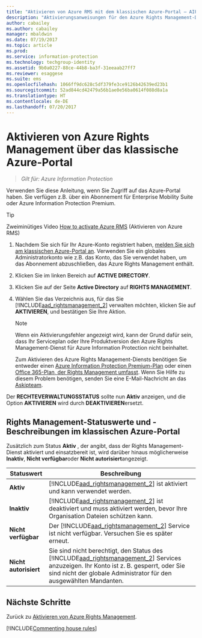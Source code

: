 ```yaml
---
title: "Aktivieren von Azure RMS mit dem klassischen Azure-Portal – AIP"
description: "Aktivierungsanweisungen für den Azure Rights Management-Dienst, wenn Sie auf das Azure-Portal zugreifen können. Sie verfügen z.B. über ein Abonnement für Enterprise Mobility Suite oder Azure Information Protection Premium."
author: cabailey
ms.author: cabailey
manager: mbaldwin
ms.date: 07/19/2017
ms.topic: article
ms.prod: 
ms.service: information-protection
ms.technology: techgroup-identity
ms.assetid: 9b0a0227-88ce-44b8-ba3f-31eeaab27ff7
ms.reviewer: esaggese
ms.suite: ems
ms.openlocfilehash: 1066ff9dc628c5df379fe3ce9126b42639ed23b1
ms.sourcegitcommit: 52ad844cd42479a56b1ae0e56ba0614f088d8a1a
ms.translationtype: HT
ms.contentlocale: de-DE
ms.lasthandoff: 07/20/2017
---
```

# <a name="how-to-activate-azure-rights-management-from-the-azure-classic-portal"></a>Aktivieren von Azure Rights Management über das klassische Azure-Portal

>*Gilt für: Azure Information Protection*


Verwenden Sie diese Anleitung, wenn Sie Zugriff auf das Azure-Portal haben. Sie verfügen z.B. über ein Abonnement für Enterprise Mobility Suite oder Azure Information Protection Premium.

> [!TIP]
> Zweiminütiges Video [How to activate Azure RMS](https://channel9.msdn.com/series/pit-stop-enterprise-mobility-suite/activate-azure-rms) (Aktivieren von Azure RMS)

1.  Nachdem Sie sich für Ihr Azure-Konto registriert haben, [melden Sie sich am klassischen Azure-Portal an](http://go.microsoft.com/fwlink/p/?LinkID=275081). Verwenden Sie ein globales Administratorkonto wie z.B. das Konto, das Sie verwendet haben, um das Abonnement abzuschließen, das Azure Rights Management enthält.

2.  Klicken Sie im linken Bereich auf **ACTIVE DIRECTORY**.

3.  Klicken Sie auf der Seite **Active Directory** auf **RIGHTS MANAGEMENT**.

4.  Wählen Sie das Verzeichnis aus, für das Sie [!INCLUDE[aad_rightsmanagement_2](../includes/aad_rightsmanagement_2_md.md)] verwalten möchten, klicken Sie auf **AKTIVIEREN**, und bestätigen Sie Ihre Aktion.

    > [!NOTE]
    >Wenn ein Aktivierungsfehler angezeigt wird, kann der Grund dafür sein, dass Ihr Serviceplan oder Ihre Produktversion den Azure Rights Management-Dienst für Azure Information Protection nicht beinhaltet.
    >
    >Zum Aktivieren des Azure Rights Management-Diensts benötigen Sie entweder einen [Azure Information Protection Premium-Plan](https://www.microsoft.com/cloud-platform/azure-information-protection-pricing) oder einen [Office 365-Plan, der Rights Management umfasst](http://download.microsoft.com/download/E/C/F/ECF42E71-4EC0-48FF-AA00-577AC14D5B5C/Azure_Information_Protection_licensing_datasheet_EN-US.pdf). Wenn Sie Hilfe zu diesem Problem benötigen, senden Sie eine E-Mail-Nachricht an das [Askipteam](mailto:askipteam@microsoft.com?subject=I%20cannot%20activate%20RMS).


Der **RECHTEVERWALTUNGSSTATUS** sollte nun **Aktiv** anzeigen, und die Option **AKTIVIEREN** wird durch **DEAKTIVIEREN**ersetzt.

## <a name="rights-management-status-values-and-descriptions-in-the-azure-classic-portal"></a>Rights Management-Statuswerte und -Beschreibungen im klassischen Azure-Portal
Zusätzlich zum Status **Aktiv** , der angibt, dass der Rights Management-Dienst aktiviert und einsatzbereit ist, wird darüber hinaus möglicherweise **Inaktiv**, **Nicht verfügbar**oder **Nicht autorisiert**angezeigt.

|Statuswert|Beschreibung|
|----------------|---------------|
|**Aktiv**|[!INCLUDE[aad_rightsmanagement_2](../includes/aad_rightsmanagement_2_md.md)] ist aktiviert und kann verwendet werden.|
|**Inaktiv**|[!INCLUDE[aad_rightsmanagement_2](../includes/aad_rightsmanagement_2_md.md)] ist deaktiviert und muss aktiviert werden, bevor Ihre Organisation Dateien schützen kann.|
|**Nicht verfügbar**|Der [!INCLUDE[aad_rightsmanagement_2](../includes/aad_rightsmanagement_2_md.md)] Service ist nicht verfügbar. Versuchen Sie es später erneut.|
|**Nicht autorisiert**|Sie sind nicht berechtigt, den Status des [!INCLUDE[aad_rightsmanagement_2](../includes/aad_rightsmanagement_2_md.md)] Services anzuzeigen. Ihr Konto ist z. B. gesperrt, oder Sie sind nicht der globale Administrator für den ausgewählten Mandanten.|

## <a name="next-steps"></a>Nächste Schritte
Zurück zu [Aktivieren von Azure Rights Management](activate-service.md).

[!INCLUDE[Commenting house rules](../includes/houserules.md)]